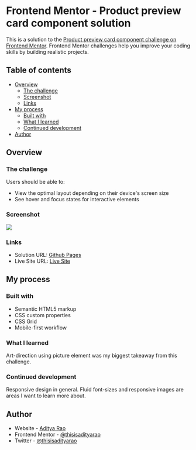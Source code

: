 # Frontend Mentor - Product preview card component solution

This is a solution to the [Product preview card component challenge on Frontend Mentor](https://www.frontendmentor.io/challenges/product-preview-card-component-GO7UmttRfa). Frontend Mentor challenges help you improve your coding skills by building realistic projects.

## Table of contents

- [Overview](#overview)
  - [The challenge](#the-challenge)
  - [Screenshot](#screenshot)
  - [Links](#links)
- [My process](#my-process)
  - [Built with](#built-with)
  - [What I learned](#what-i-learned)
  - [Continued development](#continued-development)
- [Author](#author)

## Overview

### The challenge

Users should be able to:

- View the optimal layout depending on their device's screen size
- See hover and focus states for interactive elements

### Screenshot

![](./screenshot.jpg)

### Links

- Solution URL: [Github Pages](https://github.com/thisisadityarao/FM-Product-preview-card-component)
- Live Site URL: [Live Site](https://thisisadityarao.github.io/FM-Product-preview-card-component/)

## My process

### Built with

- Semantic HTML5 markup
- CSS custom properties
- CSS Grid
- Mobile-first workflow

### What I learned

Art-direction using picture element was my biggest takeaway from this challenge.

### Continued development

Responsive design in general. Fluid font-sizes and responsive images are areas I want to learn more about.

## Author

- Website - [Aditya Rao](https://adityarao.netlify.app/)
- Frontend Mentor - [@thisisadityarao](https://www.frontendmentor.io/profile/thisisadityarao)
- Twitter - [@thisisadityarao](https://www.twitter.com/thisisadityarao)
